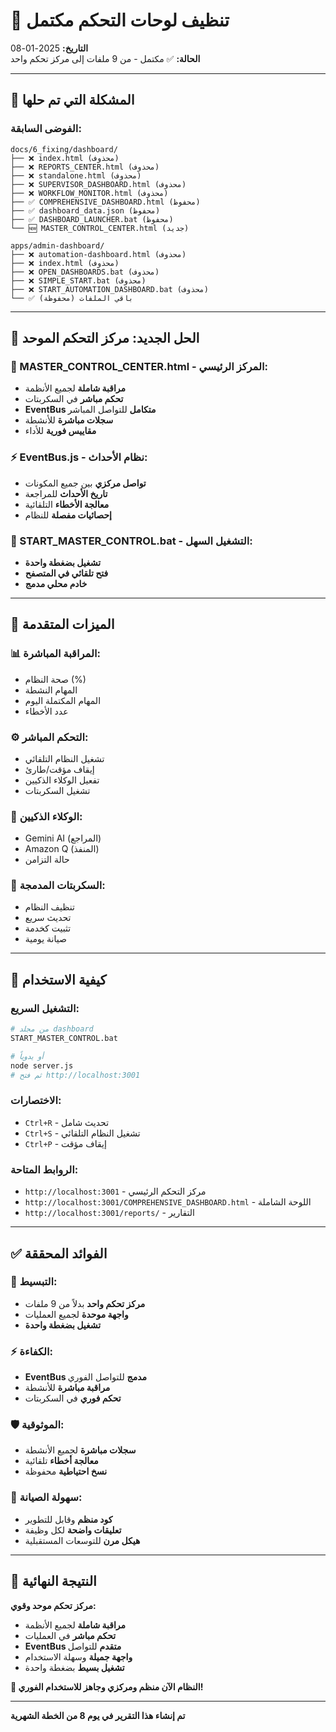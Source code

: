 # 🧹 تنظيف لوحات التحكم مكتمل

**التاريخ:** 2025-01-08  
**الحالة:** ✅ مكتمل - من 9 ملفات إلى مركز تحكم واحد  

---

## 🎯 المشكلة التي تم حلها

### **الفوضى السابقة:**
```
docs/6_fixing/dashboard/
├── ❌ index.html (محذوف)
├── ❌ REPORTS_CENTER.html (محذوف)
├── ❌ standalone.html (محذوف)
├── ❌ SUPERVISOR_DASHBOARD.html (محذوف)
├── ❌ WORKFLOW_MONITOR.html (محذوف)
├── ✅ COMPREHENSIVE_DASHBOARD.html (محفوظ)
├── ✅ dashboard_data.json (محفوظ)
├── ✅ DASHBOARD_LAUNCHER.bat (محفوظ)
└── 🆕 MASTER_CONTROL_CENTER.html (جديد)

apps/admin-dashboard/
├── ❌ automation-dashboard.html (محذوف)
├── ❌ index.html (محذوف)
├── ❌ OPEN_DASHBOARDS.bat (محذوف)
├── ❌ SIMPLE_START.bat (محذوف)
├── ❌ START_AUTOMATION_DASHBOARD.bat (محذوف)
└── ✅ باقي الملفات (محفوظة)
```

---

## 🎯 الحل الجديد: مركز التحكم الموحد

### **🎯 MASTER_CONTROL_CENTER.html - المركز الرئيسي:**
- **مراقبة شاملة** لجميع الأنظمة
- **تحكم مباشر** في السكربتات
- **EventBus متكامل** للتواصل المباشر
- **سجلات مباشرة** للأنشطة
- **مقاييس فورية** للأداء

### **⚡ EventBus.js - نظام الأحداث:**
- **تواصل مركزي** بين جميع المكونات
- **تاريخ الأحداث** للمراجعة
- **معالجة الأخطاء** التلقائية
- **إحصائيات مفصلة** للنظام

### **🚀 START_MASTER_CONTROL.bat - التشغيل السهل:**
- **تشغيل بضغطة واحدة**
- **فتح تلقائي في المتصفح**
- **خادم محلي مدمج**

---

## 🔧 الميزات المتقدمة

### **📊 المراقبة المباشرة:**
- صحة النظام (%)
- المهام النشطة
- المهام المكتملة اليوم
- عدد الأخطاء

### **⚙️ التحكم المباشر:**
- تشغيل النظام التلقائي
- إيقاف مؤقت/طارئ
- تفعيل الوكلاء الذكيين
- تشغيل السكربتات

### **🤖 الوكلاء الذكيين:**
- Gemini AI (المراجع)
- Amazon Q (المنفذ)
- حالة التزامن

### **🔧 السكربتات المدمجة:**
- تنظيف النظام
- تحديث سريع
- تثبيت كخدمة
- صيانة يومية

---

## 🚀 كيفية الاستخدام

### **التشغيل السريع:**
```bash
# من مجلد dashboard
START_MASTER_CONTROL.bat

# أو يدوياً
node server.js
# ثم فتح http://localhost:3001
```

### **الاختصارات:**
- `Ctrl+R` - تحديث شامل
- `Ctrl+S` - تشغيل النظام التلقائي
- `Ctrl+P` - إيقاف مؤقت

### **الروابط المتاحة:**
- `http://localhost:3001` - مركز التحكم الرئيسي
- `http://localhost:3001/COMPREHENSIVE_DASHBOARD.html` - اللوحة الشاملة
- `http://localhost:3001/reports/` - التقارير

---

## ✅ الفوائد المحققة

### **🎯 التبسيط:**
- **مركز تحكم واحد** بدلاً من 9 ملفات
- **واجهة موحدة** لجميع العمليات
- **تشغيل بضغطة واحدة**

### **⚡ الكفاءة:**
- **EventBus مدمج** للتواصل الفوري
- **مراقبة مباشرة** للأنشطة
- **تحكم فوري** في السكربتات

### **🛡️ الموثوقية:**
- **سجلات مباشرة** لجميع الأنشطة
- **معالجة أخطاء** تلقائية
- **نسخ احتياطية** محفوظة

### **🔧 سهولة الصيانة:**
- **كود منظم** وقابل للتطوير
- **تعليقات واضحة** لكل وظيفة
- **هيكل مرن** للتوسعات المستقبلية

---

## 🎊 النتيجة النهائية

**مركز تحكم موحد وقوي:**
- **مراقبة شاملة** لجميع الأنظمة
- **تحكم مباشر** في العمليات
- **EventBus متقدم** للتواصل
- **واجهة جميلة** وسهلة الاستخدام
- **تشغيل بسيط** بضغطة واحدة

**🚀 النظام الآن منظم ومركزي وجاهز للاستخدام الفوري!**

---

**تم إنشاء هذا التقرير في يوم 8 من الخطة الشهرية**